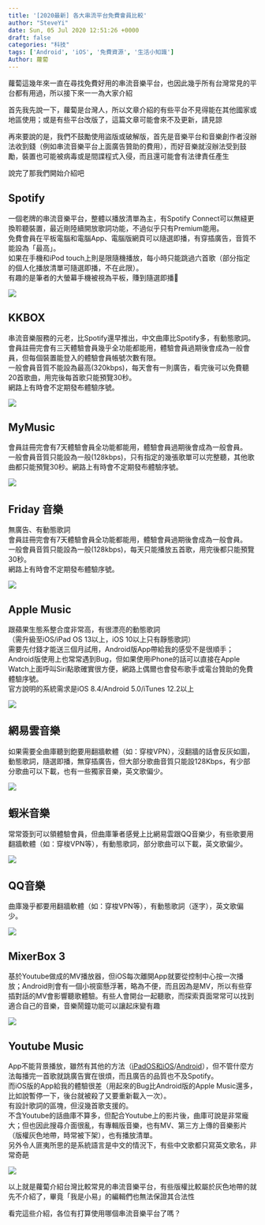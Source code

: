 ```yaml
---
title: '[2020最新] 各大串流平台免費會員比較'
author: "SteveYi"
date: Sun, 05 Jul 2020 12:51:26 +0000
draft: false
categories: "科技"
tags: ['Android', 'iOS', '免費資源', '生活小知識']
Author: 蘿蔔
---
```


蘿蔔這幾年來一直在尋找免費好用的串流音樂平台，也因此幾乎所有台灣常見的平台都有用過，所以接下來一一為大家介紹  
  
首先我先說一下，蘿蔔是台灣人，所以文章介紹的有些平台不見得能在其他國家或地區使用；或是有些平台改版了，這篇文章可能會來不及更新，請見諒  
  
再來要說的是，我們不鼓勵使用盜版或破解版，首先是音樂平台和音樂創作者沒辦法收到錢（例如串流音樂平台上面廣告贊助的費用），而好音樂就沒辦法受到鼓勵，裝置也可能被病毒或是間諜程式入侵，而且還可能會有法律責任產生

說完了那我們開始介紹吧

Spotify
-------

一個老牌的串流音樂平台，整體以播放清單為主，有Spotify Connect可以無縫更換聆聽裝置，最近剛陸續開放歌詞功能，不過似乎只有Premium能用。  
免費會員在平板電腦和電腦App、電腦版網頁可以隨選即播，有穿插廣告，音質不能設為「最高」。  
如果在手機和iPod touch上則是限隨機播放，每小時只能跳過六首歌（部分指定的個人化播放清單可隨選即播，不在此限）。  
有趣的是筆者的大螢幕手機被視為平板，賺到隨選即播🤣

![](https://static-a1.steveyi.net/media/blog/2020070809182757.png)

KKBOX
-----

串流音樂服務的元老，比Spotify還早推出，中文曲庫比Spotify多，有動態歌詞。  
會員註冊完會有三天體驗會員幾乎全功能都能用，體驗會員過期後會成為一般會員，但每個裝置能登入的體驗會員帳號次數有限。  
一般會員音質不能設為最高(320kbps)，每天會有一則廣告，看完後可以免費聽20首歌曲，用完後每首歌只能預覽30秒。  
網路上有時會不定期發布體驗序號。

![](https://static-a1.steveyi.net/media/blog/2020070504425055.jpg)

MyMusic
-------

會員註冊完會有7天體驗會員全功能都能用，體驗會員過期後會成為一般會員。  
一般會員音質只能設為一般(128kbps)，只有指定的幾張歌單可以完整聽，其他歌曲都只能預覽30秒。網路上有時會不定期發布體驗序號。

![](https://static-a1.steveyi.net/media/blog/2020070504433779.jpg)

Friday 音樂
---------

無廣告、有動態歌詞  
會員註冊完會有7天體驗會員全功能都能用，體驗會員過期後會成為一般會員。  
一般會員音質只能設為一般(128kbps)，每天只能播放五首歌，用完後都只能預覽30秒。  
網路上有時會不定期發布體驗序號。

![](https://static-a1.steveyi.net/media/blog/2020070505410044.jpeg)

Apple Music
-----------

跟蘋果生態系整合度非常高，有很漂亮的動態歌詞  
（需升級至iOS/iPad OS 13以上，iOS 10以上只有靜態歌詞）  
需要先付錢才能送三個月試用，Android版App帶給我的感受不是很順手；Android版使用上也常常遇到Bug，但如果使用iPhone的話可以直接在Apple Watch上面呼叫Siri點歌確實很方便，網路上偶爾也會發布歌手或電台贊助的免費體驗序號。  
官方說明的系統需求是iOS 8.4/Android 5.0/iTunes 12.2以上

![](https://static-a1.steveyi.net/media/blog/2020072711523343.png)

網易雲音樂
-----

如果需要全曲庫聽到飽要用翻牆軟體（如：穿梭VPN），沒翻牆的話會反灰如圖，動態歌詞，隨選即播，無穿插廣告，但大部分歌曲音質只能設128Kbps，有少部分歌曲可以下載，也有一些獨家音樂，英文歌偏少。

![](https://static-a1.steveyi.net/media/blog/2020070504432158.jpg)

蝦米音樂
----

常常簽到可以領體驗會員，但曲庫筆者感覺上比網易雲跟QQ音樂少，有些歌要用翻牆軟體（如：穿梭VPN等），有動態歌詞，部分歌曲可以下載，英文歌偏少。

![](https://static-a1.steveyi.net/media/blog/2020070512114857.png)

QQ音樂
----

曲庫幾乎都要用翻牆軟體（如：穿梭VPN等），有動態歌詞（逐字），英文歌偏少。

![](https://static-a1.steveyi.net/media/blog/2020070512124991.png)

MixerBox 3
----------

基於Youtube做成的MV播放器，但iOS每次離開App就要從控制中心按一次播放；Android則會有一個小視窗懸浮著，略為不便，而且因為是MV，所以有些穿插對話的MV會影響聽歌體驗。有些人會開台一起聽歌，而探索頁面常常可以找到適合自己的音樂，音樂鬧鐘功能可以讓起床變有趣

![](https://static-a1.steveyi.net/media/blog/2020070512135174.png)

Youtube Music
-------------

App不能背景播放，雖然有其他的方法（[iPadOS和iOS](https://blog.steveyi.net/youtube-background-playing-ios/ "無需訂閱Youtube Music Premium也能讓iOS/iPadOS的裝置享有背景播放的功能(Youtube也適用哦！)")/[Android](https://blog.steveyi.net/youtube-background-playing-android/ "無需訂閱Youtube Music Premium也能讓Android的裝置享有背景播放的功能(Youtube也適用哦！)")），但不管什麼方法每播完一首歌就跳廣告實在很煩，而且廣告的品質也不及Spotify。  
而iOS版的App給我的體驗很差（用起來的Bug比Android版的Apple Music還多，比如說暫停一下，後台就被殺了又要重新載入一次）。  
有設計歌詞的區塊，但沒幾首歌支援的。  
不含Youtube的話曲庫不算多，但配合Youtube上的影片後，曲庫可說是非常龐大；但也因此搜尋介面很亂，有專輯版音樂，也有MV、第三方上傳的音樂影片（版權灰色地帶，時常被下架），也有播放清單。  
另外令人匪夷所思的是系統語言是中文的情況下，有些中文歌都只寫英文歌名，非常奇葩

![](https://static-a1.steveyi.net/media/blog/2020070512340980.png)

以上就是蘿蔔介紹台灣比較常見的串流音樂平台，有些版權比較屬於灰色地帶的就先不介紹了，畢竟「我是小易」的編輯們也無法保證其合法性

看完這些介紹，各位有打算使用哪個串流音樂平台了嗎？
